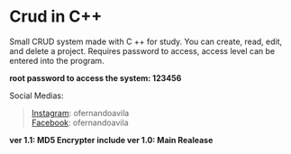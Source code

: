 # Crud in C++
Small CRUD system made with C ++ for study. You can create, read, edit, and delete a project. Requires password to access, access level can be entered into the program.

**root password to access the system: 123456**

Social Medias:
>[Instagram](http://www.instagram.com/ofernandoavila/): ofernandoavila <br />
>[Facebook](http://www.facebook.com/ofernandoavila/): ofernandoavila

**__ver 1.1: MD5 Encrypter include
ver 1.0: Main Realease__**
